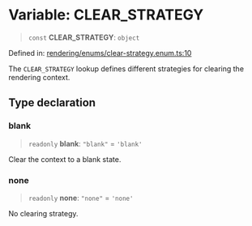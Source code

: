 # Variable: CLEAR\_STRATEGY

> `const` **CLEAR\_STRATEGY**: `object`

Defined in: [rendering/enums/clear-strategy.enum.ts:10](https://github.com/Forge-Game-Engine/Forge/blob/7a38cd584d26e8fac97f61bf2359fb32ea34a7fc/src/rendering/enums/clear-strategy.enum.ts#L10)

The `CLEAR_STRATEGY` lookup defines different strategies for clearing the rendering context.

## Type declaration

### blank

> `readonly` **blank**: `"blank"` = `'blank'`

Clear the context to a blank state.

### none

> `readonly` **none**: `"none"` = `'none'`

No clearing strategy.
